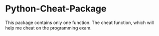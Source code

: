 # Python-Cheat-Package
This package contains only one function. The cheat function, which will help me cheat on the programming exam.
